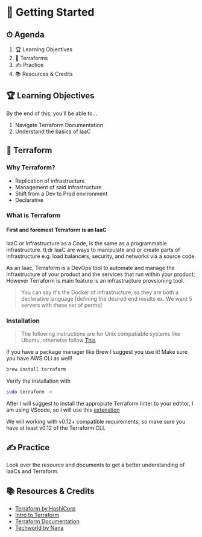 <!-- Lessons/01-Introduction -->
<!-- http://localhost:3000/#/Lessons/01-Introduction  -->
# 📜 Getting Started

## ⏱ Agenda

1. 🏆 Learning Objectives
1. 📖 Terraforms
1. ✍️ Practice
1. 📚 Resources & Credits

## 🏆 Learning Objectives

By the end of this, you'll be able to...

1. Navigate Terraform Documentation
1. Understand the basics of IaaC

## 📖 Terraform

### Why Terraform?

* Replication of infrastructure
* Management of said infrastructure
* Shift from a Dev to Prod environment
* Declarative

### What is Terraform

#### **First and foremost Terraform is an IaaC**

IaaC or Infrastructure as a Code, is the same as a programmable infrastructure. tl;dr IaaC are ways to manipulate and or create parts of infrastructure e.g. load balancers, security, and networks via a source code.

As an Iaac, Terraform is a DevOps tool to automate and manage the infrastructure of your product and the services that run within your product; However Terraform is main feature is an infrastructure provsioning tool.

> You can say it's the Docker of infrastructure, as they are both a declerative language [defining the desired end results ex. We want 5 servers with these set of perms]

### Installation

> The following instructions are for Unix compatiable systems like Ubuntu, otherwise follow [This](https://learn.hashicorp.com/tutorials/terraform/install-cli)

If you have a package manager like Brew I suggest you use it! Make sure you have AWS CLI as well!

```bash
brew install terraform
```

Verify the installation with

```bash
sudo terraform -v
```

After I will suggest to install the appropiate Terraform linter to your edtitor, I am using VScode, so I will use this [extenstion](https://marketplace.visualstudio.com/items?itemName=HashiCorp.terraform)

We will working with v0.12+ compatible requirements, so make sure you have at least v0.12 of the Terraform CLI.

## ✍️ Practice

Look over the resource and documents to get a better understanding of IaaCs and Terraform.

## 📚 Resources & Credits

* [Terraform by HashiCorp](https://www.terraform.io/intro/index.html)
* [Intro to Terraform](https://learn.hashicorp.com/tutorials/terraform/infrastructure-as-code?in=terraform/aws-get-started)
* [Terraform Documentation](https://www.terraform.io/docs)
* [Techworld by Nana](https://www.youtube.com/watch?v=l5k1ai_GBDE&t=616s)
